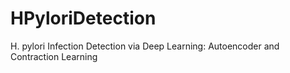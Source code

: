 # HPyloriDetection
H. pylori Infection Detection via Deep Learning: Autoencoder and Contraction Learning
